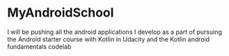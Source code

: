 MyAndroidSchool
=================================
I will be pushing all the android applications I develop as a part of pursuing the Android starter course with Kotlin in Udacity and the Kotlin android fundamentals codelab